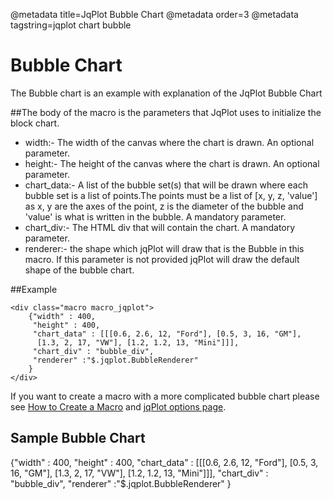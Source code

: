 @metadata title=JqPlot Bubble Chart
@metadata order=3
@metadata tagstring=jqplot chart bubble

[jqplot options]:http://www.jqplot.com/docs/files/jqPlotOptions-txt.html#jqPlot_Options
[createmacro]: /#/alkiradocs/Macros_HOWTO


# Bubble Chart

The Bubble chart is an example with explanation of the JqPlot Bubble Chart


##The body of the macro is the parameters that JqPlot uses to initialize the block chart.  

* width:- The width of the canvas where the chart is drawn. An optional parameter.  
* height:- The height of the canvas where the chart is drawn. An optional parameter.  
* chart_data:- A list of the bubble set(s) that will be drawn where each bubble set is a list of points.The points must be a list of [x, y, z, 'value'] as x, y are the axes of the point, z is the diameter of the bubble and 'value' is what is written in the bubble. 
  A mandatory parameter.  
* chart_div:- The HTML div that will contain the chart. A mandatory parameter.  
* renderer:- the shape which jqPlot will draw that is the Bubble in this macro. If this parameter is not provided jqPlot will draw the default shape of the bubble chart.


##Example

    <div class="macro macro_jqplot">
        {"width" : 400,
         "height" : 400,
         "chart_data" : [[[0.6, 2.6, 12, "Ford"], [0.5, 3, 16, "GM"],
          [1.3, 2, 17, "VW"], [1.2, 1.2, 13, "Mini"]]],
         "chart_div" : "bubble_div",
         "renderer" :"$.jqplot.BubbleRenderer"
        }
    </div>

If you want to create a macro with a more complicated bubble chart please see [How to Create a Macro][createmacro] and [jqPlot options page][jqplot options].
  
  
## Sample Bubble Chart

<div class="macro macro_jqplot">
{"width" : 400,
 "height" : 400,
 "chart_data" : [[[0.6, 2.6, 12, "Ford"], [0.5, 3, 16, "GM"], [1.3, 2, 17, "VW"], [1.2, 1.2, 13, "Mini"]]],
 "chart_div" : "bubble_div",
 "renderer" :"$.jqplot.BubbleRenderer"
}
</div>